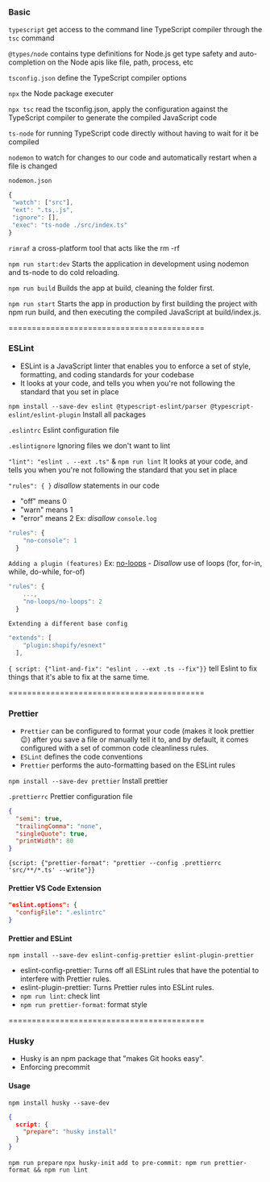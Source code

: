 ### Basic

`typescript`
get access to the command line TypeScript compiler through the `tsc` command

`@types/node`
contains type definitions for Node.js
get type safety and auto-completion on the Node apis like file, path, process, etc

`tsconfig.json`
define the TypeScript compiler options

`npx`
the Node package executer

`npx tsc`
read the tsconfig.json, apply the configuration against the TypeScript compiler to generate the compiled JavaScript code

`ts-node`
for running TypeScript code directly without having to wait for it be compiled

`nodemon`
 to watch for changes to our code and automatically restart when a file is changed

 `nodemon.json`
 ```js
 {
  "watch": ["src"],
  "ext": ".ts,.js",
  "ignore": [],
  "exec": "ts-node ./src/index.ts"
}
```

`rimraf`
a cross-platform tool that acts like the rm -rf

`npm run start:dev`
Starts the application in development using nodemon and ts-node to do cold reloading.

`npm run build`
Builds the app at build, cleaning the folder first.

`npm run start`
Starts the app in production by first building the project with npm run build, and then executing the compiled JavaScript at build/index.js.

==========================================

### ESLint

- ESLint is a JavaScript linter that enables you to enforce a set of style, formatting, and coding standards for your codebase
- It looks at your code, and tells you when you're not following the standard that you set in place

`npm install --save-dev eslint @typescript-eslint/parser @typescript-eslint/eslint-plugin`
Install all packages

`.eslintrc`
Eslint configuration file

`.eslintignore`
Ignoring files we don't want to lint

`"lint": "eslint . --ext .ts"` & `npm run lint`
It looks at your code, and tells you when you're not following the standard that you set in place

`"rules": { }`
*disallow* statements in our code
- "off" means 0
- "warn" means 1
- "error" means 2
Ex: *disallow* `console.log`
```js
"rules": { 
    "no-console": 1 
  }
```
`Adding a plugin (features)`
Ex: [no-loops](https://github.com/buildo/eslint-plugin-no-loops) - *Disallow* use of loops (for, for-in, while, do-while, for-of)
```js
"rules": {
    ...,
    "no-loops/no-loops": 2
  }
```

`Extending a different base config`
```js
"extends": [
    "plugin:shopify/esnext"
  ],
```

`{ script: {"lint-and-fix": "eslint . --ext .ts --fix"}}`
tell Eslint to fix things that it's able to fix at the same time.

==========================================

### Prettier

- `Prettier` can be configured to format your code (makes it look prettier 😉) after you save a file or manually tell it to, and by default, it comes configured with a set of common code cleanliness rules.
- `ESLint` defines the code conventions
- `Prettier` performs the auto-formatting based on the ESLint rules

`npm install --save-dev prettier`
Install prettier

`.prettierrc`
Prettier configuration file
```json
{
  "semi": true,
  "trailingComma": "none",
  "singleQuote": true,
  "printWidth": 80
}
```

`{script: {"prettier-format": "prettier --config .prettierrc 'src/**/*.ts' --write"}}`

#### Prettier VS Code Extension

```json
"eslint.options": {
  "configFile": ".eslintrc"
}
```

#### Prettier and ESLint
`npm install --save-dev eslint-config-prettier eslint-plugin-prettier`
- eslint-config-prettier: Turns off all ESLint rules that have the potential to interfere with Prettier rules.
- eslint-plugin-prettier: Turns Prettier rules into ESLint rules.
- `npm run lint`: check lint
- `npm run prettier-format`: format style
  
==========================================

### Husky

- Husky is an npm package that "makes Git hooks easy".
- Enforcing precommit

#### Usage
`npm install husky --save-dev`
```json
{
  script: {
    "prepare": "husky install"
  }
}
```
`npm run prepare`
`npx husky-init`
`add to pre-commit: npm run prettier-format && npm run lint`
